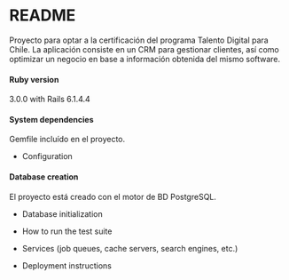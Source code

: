 # README

Proyecto para optar a la certificación del programa Talento Digital para Chile. La aplicación consiste en un CRM para gestionar clientes, así como optimizar un negocio en base a información obtenida del mismo software.

#### Ruby version

3.0.0 with Rails 6.1.4.4

#### System dependencies

Gemfile incluído en el proyecto.

* Configuration

#### Database creation

El proyecto está creado con el motor de BD PostgreSQL.

* Database initialization

* How to run the test suite

* Services (job queues, cache servers, search engines, etc.)

* Deployment instructions


